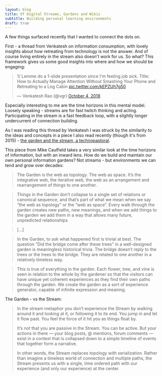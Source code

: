 ```yaml
---
layout: blog
title: Of Digital Streams, Gardens and Wikis
subtitle: Building personal learning environments
draft: true
---
```


A few things surfaced recently that I wanted to connect the dots on.

First - a thread from Venkatesh on information consumption, with lovely insights about how retreating from technology is not the answer. And of course living entirely in the stream also doesn't work for us. So what? This framework gives us some good insights into where and how we should be engaging:

<blockquote class="twitter-tweet" data-lang="en"><p lang="en" dir="ltr">1/ Lemme do a 1-slide presentation since I&#39;m feeling job sick. Title: How to Actually Manage Attention Without Smashing Your Phone and Retreating to a Log Cabin <a href="https://t.co/kEPZUh7g50">pic.twitter.com/kEPZUh7g50</a></p>&mdash; Venkatesh Rao (@vgr) <a href="https://twitter.com/vgr/status/1047925106423603200?ref_src=twsrc%5Etfw">October 4, 2018</a></blockquote>
<script async src="https://platform.twitter.com/widgets.js" charset="utf-8"></script>

Especially interesting to me are the time horizons in this mental model. Loosely speaking - streams are for fast twitch thinking and acting. Participating in the stream is a fast feedback loop, with a slightly longer undercurrent of connection building.

As I was reading this thread by Venkatesh I was struck by the similarity to the ideas and concepts in a piece I also read recently (though it's from 2015) - [the garden and the stream, a technopastoral](https://hapgood.us/2015/10/17/the-garden-and-the-stream-a-technopastoral/).

This piece from Mike Caulfield takes a very similar look at the time horizons of information, but with an inward lens. How do we build and maintain our own personal information gardens? Not streams - but environments we can tend and grow over decades:

>The Garden is the web as topology. The web as space. It’s the integrative web, the iterative web, the web as an arrangement and rearrangement of things to one another.

>Things in the Garden don’t collapse to a single set of relations or canonical sequence, and that’s part of what we mean when we say “the web as topology” or the “web as space”. Every walk through the garden creates new paths, new meanings, and when we add things to the garden we add them in a way that allows many future, unpredicted relationships

>[...]

>In the Garden, to ask what happened first is trivial at best. The question “Did the bridge come after these trees” in a well-designed garden is meaningless historical trivia. The bridge doesn’t reply to the trees or the trees to the bridge. They are related to one another in a relatively timeless way.

>This is true of everything in the garden. Each flower, tree, and vine is seen in relation to the whole by the gardener so that the visitors can have unique yet coherent experiences as they find their own paths through the garden. We create the garden as a sort of experience generator, capable of infinite expression and meaning.

The Garden - vs the Stream:

>In the stream metaphor you don’t experience the Stream by walking around it and looking at it, or following it to its end. You jump in and let it flow past. You feel the force of it hit you as things float by.
>
>It’s not that you are passive in the Stream. You can be active. But your actions in there — your blog posts, @ mentions, forum comments — exist in a context that is collapsed down to a simple timeline of events that together form a narrative.
>
>In other words, the Stream replaces topology with serialization. Rather than imagine a timeless world of connection and multiple paths, the Stream presents us with a single, time ordered path with our experience (and only our experience) at the center.